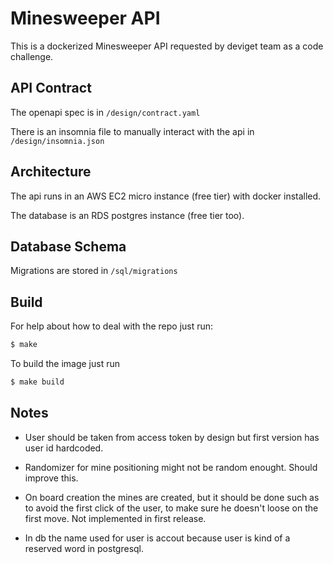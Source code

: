 # Minesweeper API

This is a dockerized Minesweeper API requested by deviget team as a code challenge.

## API Contract

The openapi spec is in `/design/contract.yaml`

There is an insomnia file to manually interact with the api in `/design/insomnia.json`

## Architecture

The api runs in an AWS EC2 micro instance (free tier) with docker installed.

The database is an RDS postgres instance (free tier too).

## Database Schema

Migrations are stored in `/sql/migrations`

## Build

For help about how to deal with the repo just run:

```bash
$ make
```

To build the image just run

```bash
$ make build
```

## Notes

* User should be taken from access token by design but first version has user id hardcoded.

* Randomizer for mine positioning might not be random enought. Should improve this.

* On board creation the mines are created, but it should be done such as to avoid the first click of the user, to make sure he doesn't loose on the first move. Not implemented in first release.

* In db the name used for user is accout because user is kind of a reserved word in postgresql.
